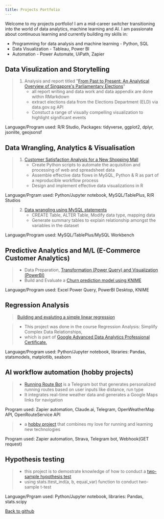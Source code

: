```yaml
---
title: Projects Portfolio
---
```

Welcome to my projects portfolio! I am a mid-career switcher transitioning into the world of data analytics, machine learning and AI. I am passionate about continuous learning and currently building my skills in:  
*  Programming for data analysis and machine learning - Python, SQL  
*  Data Visualization - Tableau, Power BI  
*  Automation - Power Automate, UiPath, Zapier 

## Data Visulization and Storytelling  
> 1. Analysis and report titled "[From Past to Present: An Analytical Overview of Singapore's Parliamentary Elections](https://cheeweeng.github.io/R_prog_capstone_project/ANL501_Rmarkdown.html)"
>    * all report writing and data work and data appendix are done within RMarkdown
>    * extract elections data from the Elections Department (ELD) via data.gov.sg API
>    * Constuct a range of visually compelling visualization to highlight significant events
<p>Language/Program used: R/R Studio, Packages: tidyverse, ggplot2, dplyr, jsonlite, geojsonsf</p>

## Data Wrangling, Analytics & Visualisation

> 1. [Customer Satisfaction Analysis for a New Shopping Mall](https://cheeweeng.github.io/Data_Wrangling_Capstone_SUSS/)
>    * Create Python scripts to automate the acquisition and processing of web and spreadsheet data
>    * Assemble effective data flows in MySQL, Python & R as part of a reproducible workflow process
>    * Design and implement effective data visualizations in R  
<p>Language/Prgram used: Python/Jupyter notebook, MySQL/TablePlus, R/R Studios</p>

> 2. [Data wrangling using MySQL statements](https://cheeweeng.github.io/data_wrangling_MySQL/)
>    * CREATE Table, ALTER Table, Modify data type, mapping data
>    * Generate summary tables to explain relationship amongst the variables in the dataset  
<p>Language/Program used: MySQL/TablePlus/MySQL Workbench</p>

## Predictive Analytics and M/L (E-Commerce Customer Analytics)
>    * Data Preparation, [Transformation (Power Query) and Visualization (PowerBI)](https://cheeweeng.github.io/Data-Transformation-and-Visualization/)
>    * Build and Evaluate a [Churn prediction model using KNIME](https://cheeweeng.github.io/Churn-Prediction-Model-in-KNIME/)
<p>Language/Program used: Excel Power Query, PowerBI Desktop, KNIME</p>  

## Regression Analysis  
>  [Building and evaluting a simple linear regression](https://cheeweeng.github.io/simple-linear-regression/)

> * This project was done in the course Regression Analysis: Simplify Complex Data Relationships,
> * which is part of [Google Advanced Data Analytics Professional Certificate.](https://coursera.org/share/f5603c8340d61c6a02fbfb912433d3b4)
<p>Language/Program used: Python/Jupyter notebook, libraries: Pandas, statsmodels, matplotlib, seaborn</p>

## AI workflow automation (hobby projects)  
>* [Running Route Bot](https://cheeweeng.github.io/Running-route-bot/) is a Telegram bot that generates personalized running routes based on user inputs like distance, run type
>* It integrates real-time weather data and generates a Google Maps links for navigation
<p>Program used: Zapier automation, Claude.ai, Telegram, OpenWeatherMap API, OpenRouteService API</p>

>* a [hobby project](https://cheeweeng.github.io/zapier-automation/) that combines my love for running and learning new technologies
<p>Program used: Zapier automation, Strava, Telegram bot, Webhook(GET request) </p>  

## Hypothesis testing
>* this project is to demostrate knowledge of how to conduct a [two-sample hypothesis test](https://cheeweeng.github.io/Hypothesis-testing/)
>* using stats.ttest_ind(a, b, equal_var) function to conduct two-sample t-test
<p>Language/Prgram used: Python/Jupyter notebook, libraries: Pandas, stats.scipy</p>

[Back to github](https://github.com/cheeweeng)
